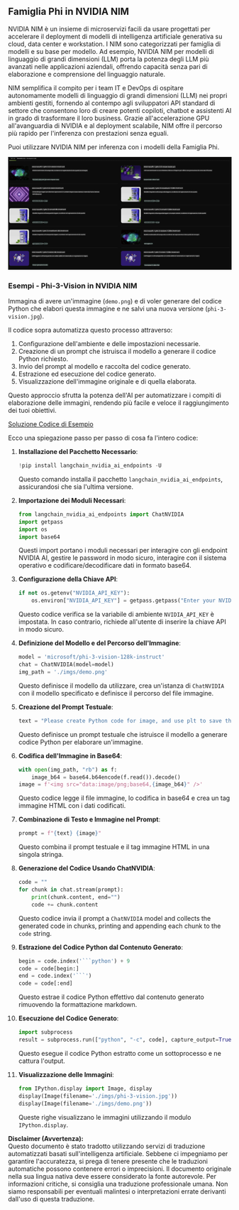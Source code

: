 ## Famiglia Phi in NVIDIA NIM

NVIDIA NIM è un insieme di microservizi facili da usare progettati per accelerare il deployment di modelli di intelligenza artificiale generativa su cloud, data center e workstation. I NIM sono categorizzati per famiglia di modelli e su base per modello. Ad esempio, NVIDIA NIM per modelli di linguaggio di grandi dimensioni (LLM) porta la potenza degli LLM più avanzati nelle applicazioni aziendali, offrendo capacità senza pari di elaborazione e comprensione del linguaggio naturale.

NIM semplifica il compito per i team IT e DevOps di ospitare autonomamente modelli di linguaggio di grandi dimensioni (LLM) nei propri ambienti gestiti, fornendo al contempo agli sviluppatori API standard di settore che consentono loro di creare potenti copiloti, chatbot e assistenti AI in grado di trasformare il loro business. Grazie all'accelerazione GPU all'avanguardia di NVIDIA e al deployment scalabile, NIM offre il percorso più rapido per l'inferenza con prestazioni senza eguali.

Puoi utilizzare NVIDIA NIM per inferenza con i modelli della Famiglia Phi.

![nim](../../../../../translated_images/Phi-NIM.45af94d89220fbbbc85f8da0379150a29cc88c3dd8ec417b1d3b7237bbe1c58a.it.png)

### **Esempi - Phi-3-Vision in NVIDIA NIM**

Immagina di avere un'immagine (`demo.png`) e di voler generare del codice Python che elabori questa immagine e ne salvi una nuova versione (`phi-3-vision.jpg`).

Il codice sopra automatizza questo processo attraverso:

1. Configurazione dell'ambiente e delle impostazioni necessarie.
2. Creazione di un prompt che istruisca il modello a generare il codice Python richiesto.
3. Invio del prompt al modello e raccolta del codice generato.
4. Estrazione ed esecuzione del codice generato.
5. Visualizzazione dell'immagine originale e di quella elaborata.

Questo approccio sfrutta la potenza dell'AI per automatizzare i compiti di elaborazione delle immagini, rendendo più facile e veloce il raggiungimento dei tuoi obiettivi.

[Soluzione Codice di Esempio](../../../../../code/06.E2E/E2E_Nvidia_NIM_Phi3_Vision.ipynb)

Ecco una spiegazione passo per passo di cosa fa l'intero codice:

1. **Installazione del Pacchetto Necessario**:
    ```python
    !pip install langchain_nvidia_ai_endpoints -U
    ```
    Questo comando installa il pacchetto `langchain_nvidia_ai_endpoints`, assicurandosi che sia l'ultima versione.

2. **Importazione dei Moduli Necessari**:
    ```python
    from langchain_nvidia_ai_endpoints import ChatNVIDIA
    import getpass
    import os
    import base64
    ```
    Questi import portano i moduli necessari per interagire con gli endpoint NVIDIA AI, gestire le password in modo sicuro, interagire con il sistema operativo e codificare/decodificare dati in formato base64.

3. **Configurazione della Chiave API**:
    ```python
    if not os.getenv("NVIDIA_API_KEY"):
        os.environ["NVIDIA_API_KEY"] = getpass.getpass("Enter your NVIDIA API key: ")
    ```
    Questo codice verifica se la variabile di ambiente `NVIDIA_API_KEY` è impostata. In caso contrario, richiede all'utente di inserire la chiave API in modo sicuro.

4. **Definizione del Modello e del Percorso dell'Immagine**:
    ```python
    model = 'microsoft/phi-3-vision-128k-instruct'
    chat = ChatNVIDIA(model=model)
    img_path = './imgs/demo.png'
    ```
    Questo definisce il modello da utilizzare, crea un'istanza di `ChatNVIDIA` con il modello specificato e definisce il percorso del file immagine.

5. **Creazione del Prompt Testuale**:
    ```python
    text = "Please create Python code for image, and use plt to save the new picture under imgs/ and name it phi-3-vision.jpg."
    ```
    Questo definisce un prompt testuale che istruisce il modello a generare codice Python per elaborare un'immagine.

6. **Codifica dell'Immagine in Base64**:
    ```python
    with open(img_path, "rb") as f:
        image_b64 = base64.b64encode(f.read()).decode()
    image = f'<img src="data:image/png;base64,{image_b64}" />'
    ```
    Questo codice legge il file immagine, lo codifica in base64 e crea un tag immagine HTML con i dati codificati.

7. **Combinazione di Testo e Immagine nel Prompt**:
    ```python
    prompt = f"{text} {image}"
    ```
    Questo combina il prompt testuale e il tag immagine HTML in una singola stringa.

8. **Generazione del Codice Usando ChatNVIDIA**:
    ```python
    code = ""
    for chunk in chat.stream(prompt):
        print(chunk.content, end="")
        code += chunk.content
    ```
    Questo codice invia il prompt a `ChatNVIDIA` model and collects the generated code in chunks, printing and appending each chunk to the `code` string.

9. **Estrazione del Codice Python dal Contenuto Generato**:
    ```python
    begin = code.index('```python') + 9
    code = code[begin:]
    end = code.index('```')
    code = code[:end]
    ```
    Questo estrae il codice Python effettivo dal contenuto generato rimuovendo la formattazione markdown.

10. **Esecuzione del Codice Generato**:
    ```python
    import subprocess
    result = subprocess.run(["python", "-c", code], capture_output=True)
    ```
    Questo esegue il codice Python estratto come un sottoprocesso e ne cattura l'output.

11. **Visualizzazione delle Immagini**:
    ```python
    from IPython.display import Image, display
    display(Image(filename='./imgs/phi-3-vision.jpg'))
    display(Image(filename='./imgs/demo.png'))
    ```
    Queste righe visualizzano le immagini utilizzando il modulo `IPython.display`.

**Disclaimer (Avvertenza):**  
Questo documento è stato tradotto utilizzando servizi di traduzione automatizzati basati sull'intelligenza artificiale. Sebbene ci impegniamo per garantire l'accuratezza, si prega di tenere presente che le traduzioni automatiche possono contenere errori o imprecisioni. Il documento originale nella sua lingua nativa deve essere considerato la fonte autorevole. Per informazioni critiche, si consiglia una traduzione professionale umana. Non siamo responsabili per eventuali malintesi o interpretazioni errate derivanti dall'uso di questa traduzione.
